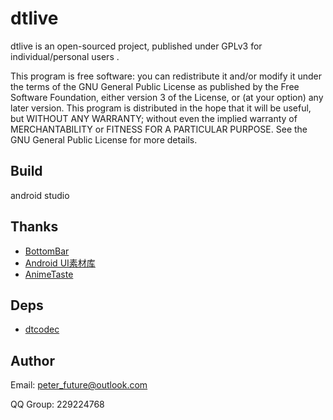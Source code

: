 # dtlive

dtlive is an open-sourced project, published under GPLv3 for individual/personal users .

This program is free software: you can redistribute it and/or modify it under the terms of the GNU General Public License as published by the Free Software Foundation, either version 3 of the License, or (at your option) any later version. This program is distributed in the hope that it will be useful, but WITHOUT ANY WARRANTY; without even the implied warranty of MERCHANTABILITY or FITNESS FOR A PARTICULAR PURPOSE. See the GNU General Public License for more details.

## Build

android studio

## Thanks
* [BottomBar](https://github.com/roughike/BottomBar)
* [Android UI素材库](https://github.com/google/material-design-icons/)
* [AnimeTaste](https://github.com/daimajia/AnimeTaste)

## Deps

* [dtcodec](https://github.com/peterfuture/dtcodec)

## Author

>
Email: peter_future@outlook.com
>
QQ Group: 229224768
